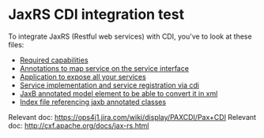 # JaxRS CDI integration test
To integrate JaxRS (Restful web services) with CDI, you've to look at these files:

* [Required capabilities](https://github.com/OsgiliathEnterprise/net.osgiliath.parent/blob/master/net.osgiliath.framework/net.osgiliath.feature/net.osgiliath.feature.itests/net.osgiliath.feature.itests.jaxrs.cdi/osgi.bnd)
* [Annotations to map service on the service interface](https://github.com/OsgiliathEnterprise/net.osgiliath.parent/blob/master/net.osgiliath.framework/net.osgiliath.features/net.osgiliath.feature.itests/net.osgiliath.feature.itest.jaxrs.cdi/src/main/java/net/osgiliath/features/karaf/jaxrs/cdi/HelloServiceJaxRS.java)
* [Application to expose all your services](https://github.com/OsgiliathEnterprise/net.osgiliath.parent/blob/master/net.osgiliath.framework/net.osgiliath.features/net.osgiliath.feature.itests/net.osgiliath.feature.itest.jaxrs.cdi/src/main/java/conf/CXFApplication.java)
* [Service implementation and service registration via cdi](https://github.com/OsgiliathEnterprise/net.osgiliath.parent/blob/master/net.osgiliath.framework/net.osgiliath.feature/net.osgiliath.feature.itests/net.osgiliath.feature.itest.jaxrs.cdi/src/main/java/net/osgiliath/features/karaf/jaxrs/cdi/impl/HelloServiceImpl.java)
* [JaxB annotated model element to be able to convert it in xml](https://github.com/OsgiliathEnterprise/net.osgiliath.parent/blob/master/net.osgiliath.framework/net.osgiliath.features/net.osgiliath.feature.itests/net.osgiliath.feature.itest.jaxrs.cdi/src/main/java/net/osgiliath/features/karaf/jaxrs/cdi/model/HelloObject.java)
* [Index file referencing jaxb annotated classes](https://github.com/OsgiliathEnterprise/net.osgiliath.parent/blob/master/net.osgiliath.framework/net.osgiliath.features/net.osgiliath.feature.itests/net.osgiliath.feature.itest.jaxrs.cdi/src/main/java/net/osgiliath/features/karaf/jaxrs/cdi/model/jaxb.index)

Relevant doc: https://ops4j1.jira.com/wiki/display/PAXCDI/Pax+CDI
Relevant doc: http://cxf.apache.org/docs/jax-rs.html